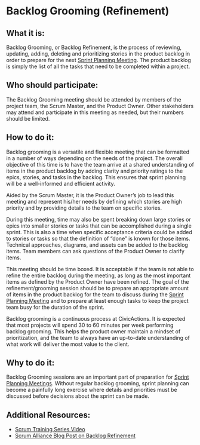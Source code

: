 # Backlog Grooming (Refinement)

## What it is:

Backlog Grooming, or Backlog Refinement, is the process of reviewing, updating, adding, deleting and prioritizing stories in the product backlog in order to prepare for the next [Sprint Planning Meeting](sprint-planning-meetings.md). The product backlog is simply the list of all the tasks that need to be completed within a project.

## Who should participate:

The Backlog Grooming meeting should be attended by members of the project team, the Scrum Master, and the Product Owner. Other stakeholders may attend and participate in this meeting as needed, but their numbers should be limited.

## How to do it:

Backlog grooming is a versatile and flexible meeting that can be formatted in a number of ways depending on the needs of the project. The overall objective of this time is to have the team arrive at a shared understanding of items in the product backlog by adding clarity and priority ratings to the epics, stories, and tasks in the backlog. This ensures that sprint planning will be a well-informed and efficient activity.

Aided by the Scrum Master, it is the Product Owner’s job to lead this meeting and represent his/her needs by defining which stories are high priority and by providing details to the team on specific stories.

During this meeting, time may also be spent breaking down large stories or epics into smaller stories or tasks that can be accomplished during a single sprint. This is also a time when specific acceptance criteria could be added to stories or tasks so that the definition of “done” is known for those items. Technical approaches, diagrams, and assets can be added to the backlog items. Team members can ask questions of the Product Owner to clarify items.

This meeting should be time boxed. It is acceptable if the team is not able to refine the entire backlog during the meeting, as long as the most important items as defined by the Product Owner have been refined. The goal of the refinement/grooming session should be to prepare an appropriate amount of items in the product backlog for the team to discuss during the [Sprint Planning Meeting](sprint-planning-meetings.md) and to prepare at least enough tasks to keep the project team busy for the duration of the sprint.

Backlog grooming is a continuous process at CivicActions. It is expected that most projects will spend 30 to 60 minutes per week performing backlog grooming. This helps the product owner maintain a mindset of prioritization, and the team to always have an up-to-date understanding of what work will deliver the most value to the client.

## Why to do it:

Backlog Grooming sessions are an important part of preparation for [Sprint Planning Meetings](sprint-planning-meetings.md). Without regular backlog grooming, sprint planning can become a painfully long exercise where details and priorities must be discussed before decisions about the sprint can be made.

## Additional Resources:

* [Scrum Training Series Video](http://scrumtrainingseries.com/BacklogRefinementMeeting/BacklogRefinementMeeting.htm)
* [Scrum Alliance Blog Post on Backlog Refinement](https://www.scrumalliance.org/community/articles/2014/october/product-backlog-refinement)

